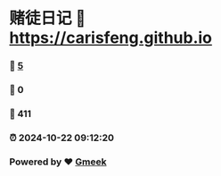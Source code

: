 # 赌徒日记 :link: https://carisfeng.github.io 
### :page_facing_up: [5](https://carisfeng.github.io/tag.html) 
### :speech_balloon: 0 
### :hibiscus: 411 
### :alarm_clock: 2024-10-22 09:12:20 
### Powered by :heart: [Gmeek](https://github.com/Meekdai/Gmeek)
